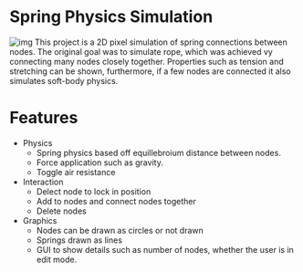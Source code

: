 # Spring Physics Simulation
![img](https://i.imgur.com/PtxvkZT.png)
This project is a 2D pixel simulation of spring connections between nodes. The original goal was to simulate rope, which was achieved vy connecting many nodes closely together. Properties such as tension and stretching can be shown, furthermore, if a few nodes are connected it also simulates soft-body physics.

# Features
- Physics
  - Spring physics based off equillebroium distance between nodes.
  - Force application such as gravity.
  - Toggle air resistance
- Interaction
  - Delect node to lock in position
  - Add to nodes and connect nodes together
  - Delete nodes 
- Graphics
  - Nodes can be drawn as circles or not drawn
  - Springs drawn as lines
  - GUI to show details such as number of nodes, whether the user is in edit mode.
